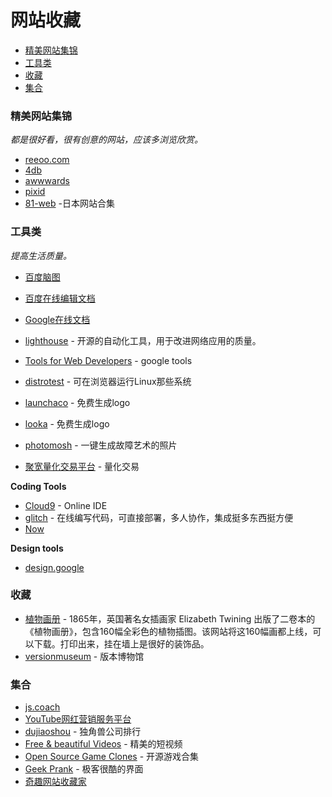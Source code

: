 ﻿# 网站收藏 <!-- omit in toc -->

- [精美网站集锦](#精美网站集锦)
- [工具类](#工具类)
- [收藏](#收藏)
- [集合](#集合)

### 精美网站集锦
*都是很好看，很有创意的网站，应该多浏览欣赏。*

* [reeoo.com](http://reeoo.com/)
* [4db](http://4db.cc/)
* [awwwards](http://www.awwwards.com/)
* [pixid](http://pixid.cn/)
* [81-web](https://81-web.com/) -日本网站合集

### 工具类
*提高生活质量。*

* [百度脑图](http://naotu.baidu.com/)
* [百度在线编辑文档](http://word.baidu.com/)
* [Google在线文档](https://docs.google.com)
  
* [lighthouse](https://chrome.google.com/webstore/detail/lighthouse/blipmdconlkpinefehnmjammfjpmpbjk?hl=zh-cn) - 开源的自动化工具，用于改进网络应用的质量。
* [Tools for Web Developers](https://developers.google.com/web/tools/) - google tools
* [distrotest](https://distrotest.net/ ) - 可在浏览器运行Linux那些系统

* [launchaco](https://www.launchaco.com/logo) - 免费生成logo
* [looka](https://looka.com) - 免费生成logo
* [photomosh](https://photomosh.com/) - 一键生成故障艺术的照片

* [聚宽量化交易平台](https://www.joinquant.com) - 量化交易

**Coding Tools**

* [Cloud9](https://c9.io/) - Online IDE
* [glitch](https://glitch.com) - 在线编写代码，可直接部署，多人协作，集成挺多东西挺方便
* [Now](https://zeit.co/now)

**Design tools**

* [design.google](https://design.google.com/)

### 收藏

* [植物画册](https://www.c82.net/twining/) - 1865年，英国著名女插画家 Elizabeth Twining 出版了二卷本的《植物画册》，包含160幅全彩色的植物插图。该网站将这160幅画都上线，可以下载。打印出来，挂在墙上是很好的装饰品。
* [versionmuseum](https://www.versionmuseum.com/) - 版本博物馆

### 集合

* [js.coach](https://js.coach/)
* [YouTube网红营销服务平台](https://cn.noxinfluencer.com/)
* [dujiaoshou](https://dujiaoshou.io/) - 独角兽公司排行
* [Free & beautiful Videos](https://mixkit.co/) - 精美的短视频
* [Open Source Game Clones](https://osgameclones.com/) - 开源游戏合集
* [Geek Prank](https://geekprank.com/) - 极客很酷的界面
* [奇趣网站收藏家](https://fuun.fun/)
